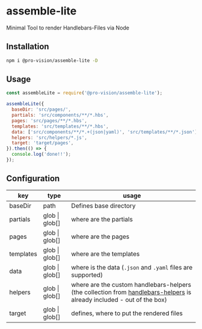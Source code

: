 # assemble-lite

Minimal Tool to render Handlebars-Files via Node

## Installation

```sh
npm i @pro-vision/assemble-lite -D
```

## Usage

```js
const assembleLite = require('@pro-vision/assemble-lite');

assembleLite({
  baseDir: 'src/pages/',
  partials: 'src/components/**/*.hbs',
  pages: 'src/pages/**/*.hbs',
  templates: 'src/templates/**/*.hbs',
  data: ['src/components/**/*.+(json|yaml)', 'src/templates/**/*.json'],
  helpers: 'src/helpers/*.js',
  target: 'target/pages',
}).then(() => {
  console.log('done!!');
});
```

## Configuration

| key           | type            |          usage                            |
| ------------- | ------          | -----------------------------             |
| baseDir       | path            | Defines base directory                    |
| partials  | glob \| glob[]  | where are the partials                    |
| pages     | glob \| glob[]  | where are the pages                       |
| templates | glob \| glob[]  | where are the templates                   |
| data      | glob \| glob[]  | where is the data (`.json` and `.yaml` files are supported)                        |
| helpers   | glob \| glob[]  | where are the custom handlebars-helpers (the collection from [handlebars-helpers](https://www.npmjs.com/package/handlebars-helpers) is already included - out of the box)                   |
| target        | glob \| glob[]  | defines, where to put the rendered files  |